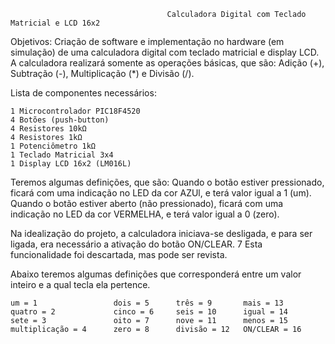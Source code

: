                                        Calculadora Digital com Teclado Matricial e LCD 16x2
                                       
                                       
Objetivos: Criação de software e implementação no hardware (em simulação) de uma calculadora digital com teclado matricial e display LCD.
A calculadora realizará somente as operações básicas, que são: Adição (+), Subtração (-), Multiplicação (*) e Divisão (/).

Lista de componentes necessários:
              
    1 Microcontrolador PIC18F4520
    4 Botões (push-button)
    4 Resistores 10kΩ
    4 Resistores 1kΩ
    1 Potenciômetro 1kΩ
    1 Teclado Matricial 3x4
    1 Display LCD 16x2 (LM016L)



Teremos algumas definições, que são:
  Quando o botão estiver pressionado, ficará com uma indicação no LED da cor AZUl, e terá valor igual a 1 (um).
  Quando o botão estiver aberto (não pressionado), ficará com uma indicação no LED da cor VERMELHA, e terá valor igual a 0 (zero).

Na idealização do projeto, a calculadora iniciava-se desligada, e para ser ligada, era necessário a ativação do botão ON/CLEAR. 7
Esta funcionalidade foi descartada, mas pode ser revista.





Abaixo teremos algumas definições que corresponderá entre um valor inteiro e a qual tecla ela pertence.

    um = 1                 dois = 5      três = 9       mais = 13
    quatro = 2             cinco = 6     seis = 10      igual = 14
    sete = 3               oito = 7      nove = 11      menos = 15
    multiplicação = 4      zero = 8      divisão = 12   ON/CLEAR = 16
